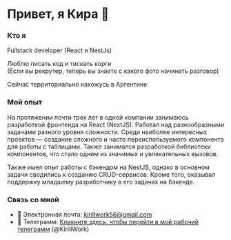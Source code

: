 # Привет, я Кира 👋

### Кто я

Fullstack developer (React и NestJs)

Люблю писать код и тискать корги
<br/>
(Если вы рекрутер, теперь вы знаете с какого фото начинать разговор)

Сейчас территориально нахожусь в Аргентине

### Мой опыт

На протяжении почти трех лет в одной компании занимаюсь разработкой
фронтенда на React (NextJS). Работал над разнообразными задачами разного
уровня сложности. Среди наиболее интересных проектов — создание
сложного и часто переиспользуемого компонента для работы с
таблицами. Также занимался разработкой библиотеки компонентов, что
стало одним из значимых и увлекательных вызовов.

Также имел опыт работы с бэкендом на NestJS, однако в основном
задачи сводились к созданию CRUD-сервисов. Кроме того, оказывал
поддержку младшему разработчику в его задачах на бэкенде.

### Связь со мной

- 📧 Электронная почта: kirillwork56@gmail.com
- 📰 Телеграмм: [Кликните здесь, чтобы перейти в мой рабочий телеграмм](https://t.me/KirillWork) (@KirillWork)
